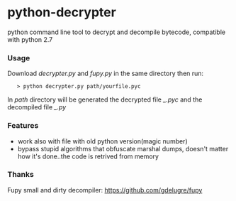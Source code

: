 python-decrypter
================

python command line tool to decrypt and decompile bytecode, compatible with python 2.7


### Usage
Download *decrypter.py* and *fupy.py* in the same directory then run:
```
   > python decrypter.py path/yourfile.pyc
```
In *path* directory will be generated the decrypted file *_.pyc* and the decompiled file *_.py* 

### Features
* work also with file with old python version(magic number)
* bypass stupid algorithms that obfuscate marshal dumps, doesn't matter how it's done..the code is retrived from memory   

### Thanks
Fupy small and dirty decompiler: https://github.com/gdelugre/fupy
